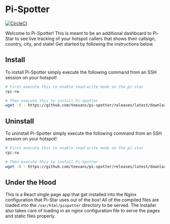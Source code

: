 # Pi-Spotter

[![CircleCI](https://dl.circleci.com/status-badge/img/gh/teevans/pi-spotter/tree/master.svg?style=svg)](https://dl.circleci.com/status-badge/redirect/gh/teevans/pi-spotter/tree/master)

Welcome to Pi-Spotter! This is meant to be an additional dashboard to Pi-Star to see live tracking of
your hotspot callers that shows their callsign, country, city, and state! Get started by following the
instructions below.

## Install

To install Pi-Spotter simply execute the following command from an SSH session on your hotspot!

```bash
# First execute this to enable read-write mode on the pi-star
rpi-rw

# Then execute this to install Pi-Spotter
wget -O - https://github.com/teevans/pi-spotter/releases/latest/download/install.sh | sudo bash
```

## Uninstall

To uninstall Pi-Spotter simply execute the following command from an SSH session on your hotspot!

```bash
# First execute this to enable read-write mode on the pi-star
rpi-rw

# Then execute this to install Pi-Spotter
wget -O - https://github.com/teevans/pi-spotter/releases/latest/download/uninstall.sh | sudo bash
```

## Under the Hood

This is a React single page app that get installed into the Nginx configuration that Pi-Star
uses out of the box! All of the compiled files are loaded into the `/var/html/pispotter`
directory to be served. The installer also takes care of loading in an nginx configuration file
to serve the pages and static files properly.
